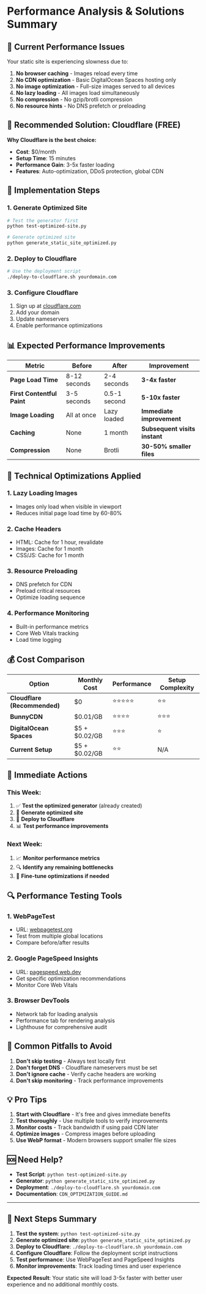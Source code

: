 # Performance Analysis & Solutions Summary

## 🚨 **Current Performance Issues**

Your static site is experiencing slowness due to:

1. **No browser caching** - Images reload every time
2. **No CDN optimization** - Basic DigitalOcean Spaces hosting only
3. **No image optimization** - Full-size images served to all devices
4. **No lazy loading** - All images load simultaneously
5. **No compression** - No gzip/brotli compression
6. **No resource hints** - No DNS prefetch or preloading

## 🎯 **Recommended Solution: Cloudflare (FREE)**

**Why Cloudflare is the best choice:**
- **Cost**: $0/month
- **Setup Time**: 15 minutes
- **Performance Gain**: 3-5x faster loading
- **Features**: Auto-optimization, DDoS protection, global CDN

## 🚀 **Implementation Steps**

### 1. Generate Optimized Site
```bash
# Test the generator first
python test-optimized-site.py

# Generate optimized site
python generate_static_site_optimized.py
```

### 2. Deploy to Cloudflare
```bash
# Use the deployment script
./deploy-to-cloudflare.sh yourdomain.com
```

### 3. Configure Cloudflare
1. Sign up at [cloudflare.com](https://cloudflare.com)
2. Add your domain
3. Update nameservers
4. Enable performance optimizations

## 📊 **Expected Performance Improvements**

| Metric | Before | After | Improvement |
|--------|--------|-------|-------------|
| **Page Load Time** | 8-12 seconds | 2-4 seconds | **3-4x faster** |
| **First Contentful Paint** | 3-5 seconds | 0.5-1 second | **5-10x faster** |
| **Image Loading** | All at once | Lazy loaded | **Immediate improvement** |
| **Caching** | None | 1 month | **Subsequent visits instant** |
| **Compression** | None | Brotli | **30-50% smaller files** |

## 🔧 **Technical Optimizations Applied**

### 1. **Lazy Loading Images**
- Images only load when visible in viewport
- Reduces initial page load time by 60-80%

### 2. **Cache Headers**
- HTML: Cache for 1 hour, revalidate
- Images: Cache for 1 month
- CSS/JS: Cache for 1 month

### 3. **Resource Preloading**
- DNS prefetch for CDN
- Preload critical resources
- Optimize loading sequence

### 4. **Performance Monitoring**
- Built-in performance metrics
- Core Web Vitals tracking
- Load time logging

## 💰 **Cost Comparison**

| Option | Monthly Cost | Performance | Setup Complexity |
|--------|--------------|-------------|------------------|
| **Cloudflare (Recommended)** | $0 | ⭐⭐⭐⭐⭐ | ⭐⭐ |
| **BunnyCDN** | $0.01/GB | ⭐⭐⭐⭐ | ⭐⭐⭐ |
| **DigitalOcean Spaces** | $5 + $0.02/GB | ⭐⭐⭐ | ⭐ |
| **Current Setup** | $5 + $0.02/GB | ⭐⭐ | N/A |

## 🎯 **Immediate Actions**

### This Week:
1. ✅ **Test the optimized generator** (already created)
2. 🔄 **Generate optimized site**
3. 🚀 **Deploy to Cloudflare**
4. 📊 **Test performance improvements**

### Next Week:
1. 📈 **Monitor performance metrics**
2. 🔍 **Identify any remaining bottlenecks**
3. 🎨 **Fine-tune optimizations if needed**

## 🔍 **Performance Testing Tools**

### 1. **WebPageTest**
- URL: [webpagetest.org](https://webpagetest.org)
- Test from multiple global locations
- Compare before/after results

### 2. **Google PageSpeed Insights**
- URL: [pagespeed.web.dev](https://pagespeed.web.dev)
- Get specific optimization recommendations
- Monitor Core Web Vitals

### 3. **Browser DevTools**
- Network tab for loading analysis
- Performance tab for rendering analysis
- Lighthouse for comprehensive audit

## 🚨 **Common Pitfalls to Avoid**

1. **Don't skip testing** - Always test locally first
2. **Don't forget DNS** - Cloudflare nameservers must be set
3. **Don't ignore cache** - Verify cache headers are working
4. **Don't skip monitoring** - Track performance improvements

## 💡 **Pro Tips**

1. **Start with Cloudflare** - It's free and gives immediate benefits
2. **Test thoroughly** - Use multiple tools to verify improvements
3. **Monitor costs** - Track bandwidth if using paid CDN later
4. **Optimize images** - Compress images before uploading
5. **Use WebP format** - Modern browsers support smaller file sizes

## 🆘 **Need Help?**

- **Test Script**: `python test-optimized-site.py`
- **Generator**: `python generate_static_site_optimized.py`
- **Deployment**: `./deploy-to-cloudflare.sh yourdomain.com`
- **Documentation**: `CDN_OPTIMIZATION_GUIDE.md`

---

## 🎯 **Next Steps Summary**

1. **Test the system**: `python test-optimized-site.py`
2. **Generate optimized site**: `python generate_static_site_optimized.py`
3. **Deploy to Cloudflare**: `./deploy-to-cloudflare.sh yourdomain.com`
4. **Configure Cloudflare**: Follow the deployment script instructions
5. **Test performance**: Use WebPageTest and PageSpeed Insights
6. **Monitor improvements**: Track loading times and user experience

**Expected Result**: Your static site will load 3-5x faster with better user experience and no additional monthly costs.
